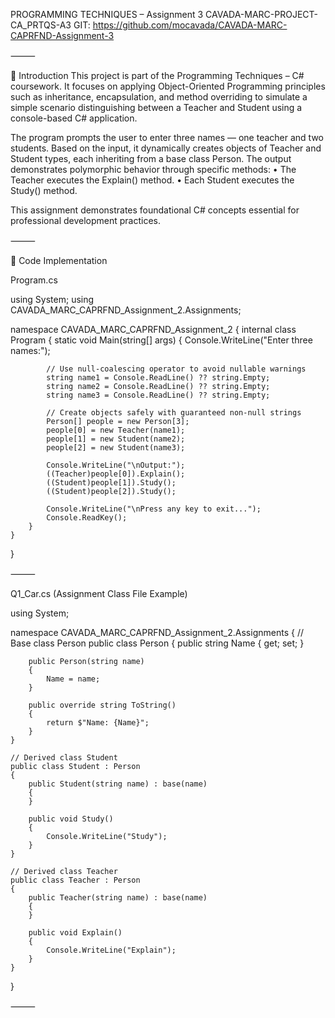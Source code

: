 

PROGRAMMING TECHNIQUES – Assignment 3
CAVADA-MARC-PROJECT-CA_PRTQS-A3
GIT: https://github.com/mocavada/CAVADA-MARC-CAPRFND-Assignment-3

⸻

📘 Introduction
This project is part of the Programming Techniques – C# coursework. It focuses on applying Object-Oriented Programming principles such as inheritance, encapsulation, and method overriding to simulate a simple scenario distinguishing between a Teacher and Student using a console-based C# application.

The program prompts the user to enter three names — one teacher and two students. Based on the input, it dynamically creates objects of Teacher and Student types, each inheriting from a base class Person. The output demonstrates polymorphic behavior through specific methods:
	•	The Teacher executes the Explain() method.
	•	Each Student executes the Study() method.

This assignment demonstrates foundational C# concepts essential for professional development practices.

⸻

🧩 Code Implementation

Program.cs

using System;
using CAVADA_MARC_CAPRFND_Assignment_2.Assignments;

namespace CAVADA_MARC_CAPRFND_Assignment_2
{
    internal class Program
    {
        static void Main(string[] args)
        {
            Console.WriteLine("Enter three names:");

            // Use null-coalescing operator to avoid nullable warnings
            string name1 = Console.ReadLine() ?? string.Empty;
            string name2 = Console.ReadLine() ?? string.Empty;
            string name3 = Console.ReadLine() ?? string.Empty;

            // Create objects safely with guaranteed non-null strings
            Person[] people = new Person[3];
            people[0] = new Teacher(name1);
            people[1] = new Student(name2);
            people[2] = new Student(name3);

            Console.WriteLine("\nOutput:");
            ((Teacher)people[0]).Explain();
            ((Student)people[1]).Study();
            ((Student)people[2]).Study();

            Console.WriteLine("\nPress any key to exit...");
            Console.ReadKey();
        }
    }
}


⸻

Q1_Car.cs (Assignment Class File Example)

using System;

namespace CAVADA_MARC_CAPRFND_Assignment_2.Assignments
{
    // Base class Person
    public class Person
    {
        public string Name { get; set; }

        public Person(string name)
        {
            Name = name;
        }

        public override string ToString()
        {
            return $"Name: {Name}";
        }
    }

    // Derived class Student
    public class Student : Person
    {
        public Student(string name) : base(name)
        {
        }

        public void Study()
        {
            Console.WriteLine("Study");
        }
    }

    // Derived class Teacher
    public class Teacher : Person
    {
        public Teacher(string name) : base(name)
        {
        }

        public void Explain()
        {
            Console.WriteLine("Explain");
        }
    }
}


⸻
